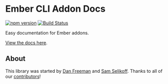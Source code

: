 # Ember CLI Addon Docs

[![npm version](https://img.shields.io/npm/v/ember-cli-addon-docs.svg?style=flat-square)](http://badge.fury.io/js/ember-cli-addon-docs)
[![Build Status](https://img.shields.io/travis/ember-learn/ember-cli-addon-docs.svg?style=flat-square)](https://travis-ci.org/ember-learn/ember-cli-addon-docs)

Easy documentation for Ember addons.

[View the docs here](https://ember-learn.github.io/ember-cli-addon-docs/).

## About

This library was started by [Dan Freeman](https://twitter.com/schiefgelaufen) and [Sam Selikoff](https://twitter.com/samselikoff). Thanks to all of our [contributors](https://github.com/ember-learn/ember-cli-addon-docs/graphs/contributors)!
